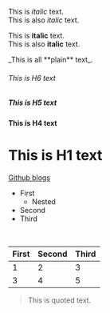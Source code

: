 This is *italic* text.
<br>
This is also _italic_ text.



This is **italic** text.
<br>
This is also __italic__ text.

\_This is all \*\*plain\*\* text\_.


###### This is H6 text

##### This is H5 text


#### This is H4 text

# This is H1 text


[Github blogs](https://dev.to/aws-builders/github-foundation-certification-preparation-4ojm)



- First
   - Nested
- Second
- Third
<br>

First|Second|Third
-|-|-
1|2|3
3|4|5

> This is quoted text.
